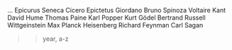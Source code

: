 ...
Epicurus
Seneca
Cicero
Epictetus
Giordano Bruno
Spinoza
Voltaire
Kant
David Hume
Thomas Paine
Karl Popper
Kurt Gödel
Bertrand Russell
Wittgeinstein
Max Planck
Heisenberg
Richard Feynman
Carl Sagan

>> year, a-z
